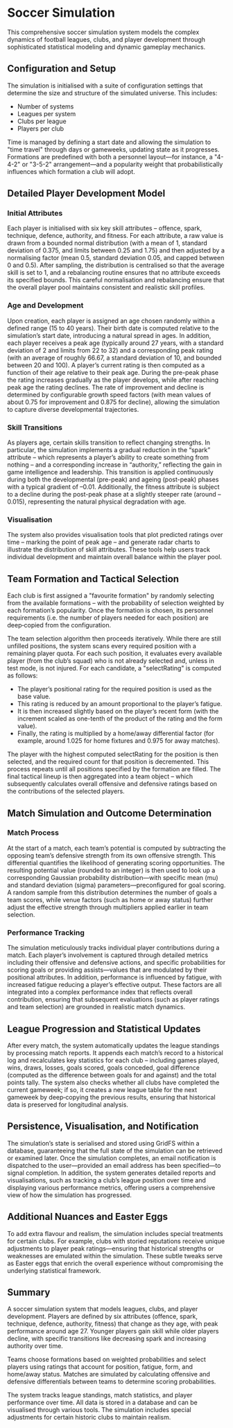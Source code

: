 # Soccer Simulation

This comprehensive soccer simulation system models the complex dynamics of football leagues, clubs, and player development through sophisticated statistical modeling and dynamic gameplay mechanics.

## Configuration and Setup

The simulation is initialised with a suite of configuration settings that determine the size and structure of the simulated universe. This includes:

* Number of systems
* Leagues per system
* Clubs per league
* Players per club

Time is managed by defining a start date and allowing the simulation to "time travel" through days or gameweeks, updating state as it progresses. Formations are predefined with both a personnel layout—for instance, a "4-4-2" or "3-5-2" arrangement—and a popularity weight that probabilistically influences which formation a club will adopt.

## Detailed Player Development Model

### Initial Attributes

Each player is initialised with six key skill attributes – offence, spark, technique, defence, authority, and fitness. For each attribute, a raw value is drawn from a bounded normal distribution (with a mean of 1, standard deviation of 0.375, and limits between 0.25 and 1.75) and then adjusted by a normalising factor (mean 0.5, standard deviation 0.05, and capped between 0 and 0.5). After sampling, the distribution is centralised so that the average skill is set to 1, and a rebalancing routine ensures that no attribute exceeds its specified bounds. This careful normalisation and rebalancing ensure that the overall player pool maintains consistent and realistic skill profiles.

### Age and Development

Upon creation, each player is assigned an age chosen randomly within a defined range (15 to 40 years). Their birth date is computed relative to the simulation’s start date, introducing a natural spread in ages. In addition, each player receives a peak age (typically around 27 years, with a standard deviation of 2 and limits from 22 to 32) and a corresponding peak rating (with an average of roughly 66.67, a standard deviation of 10, and bounded between 20 and 100). A player’s current rating is then computed as a function of their age relative to their peak age. During the pre-peak phase the rating increases gradually as the player develops, while after reaching peak age the rating declines. The rate of improvement and decline is determined by configurable growth speed factors (with mean values of about 0.75 for improvement and 0.875 for decline), allowing the simulation to capture diverse developmental trajectories.

### Skill Transitions

As players age, certain skills transition to reflect changing strengths. In particular, the simulation implements a gradual reduction in the “spark” attribute – which represents a player’s ability to create something from nothing – and a corresponding increase in “authority,” reflecting the gain in game intelligence and leadership. This transition is applied continuously during both the developmental (pre-peak) and ageing (post-peak) phases with a typical gradient of –0.01. Additionally, the fitness attribute is subject to a decline during the post-peak phase at a slightly steeper rate (around –0.015), representing the natural physical degradation with age.

### Visualisation

The system also provides visualisation tools that plot predicted ratings over time – marking the point of peak age – and generate radar charts to illustrate the distribution of skill attributes. These tools help users track individual development and maintain overall balance within the player pool.

## Team Formation and Tactical Selection

Each club is first assigned a "favourite formation" by randomly selecting from the available formations – with the probability of selection weighted by each formation’s popularity. Once the formation is chosen, its personnel requirements (i.e. the number of players needed for each position) are deep‐copied from the configuration.

The team selection algorithm then proceeds iteratively. While there are still unfilled positions, the system scans every required position with a remaining player quota. For each such position, it evaluates every available player (from the club’s squad) who is not already selected and, unless in test mode, is not injured. For each candidate, a "selectRating" is computed as follows:

- The player’s positional rating for the required position is used as the base value.
- This rating is reduced by an amount proportional to the player’s fatigue.
- It is then increased slightly based on the player’s recent form (with the increment scaled as one-tenth of the product of the rating and the form value).
- Finally, the rating is multiplied by a home/away differential factor (for example, around 1.025 for home fixtures and 0.975 for away matches).

The player with the highest computed selectRating for the position is then selected, and the required count for that position is decremented. This process repeats until all positions specified by the formation are filled. The final tactical lineup is then aggregated into a team object – which subsequently calculates overall offensive and defensive ratings based on the contributions of the selected players.

## Match Simulation and Outcome Determination

### Match Process

At the start of a match, each team’s potential is computed by subtracting the opposing team’s defensive strength from its own offensive strength. This differential quantifies the likelihood of generating scoring opportunities. The resulting potential value (rounded to an integer) is then used to look up a corresponding Gaussian probability distribution—with specific mean (mu) and standard deviation (sigma) parameters—preconfigured for goal scoring. A random sample from this distribution determines the number of goals a team scores, while venue factors (such as home or away status) further adjust the effective strength through multipliers applied earlier in team selection.

### Performance Tracking

The simulation meticulously tracks individual player contributions during a match. Each player’s involvement is captured through detailed metrics including their offensive and defensive actions, and specific probabilities for scoring goals or providing assists—values that are modulated by their positional attributes. In addition, performance is influenced by fatigue, with increased fatigue reducing a player’s effective output. These factors are all integrated into a complex performance index that reflects overall contribution, ensuring that subsequent evaluations (such as player ratings and team selection) are grounded in realistic match dynamics.

## League Progression and Statistical Updates

After every match, the system automatically updates the league standings by processing match reports. It appends each match’s record to a historical log and recalculates key statistics for each club – including games played, wins, draws, losses, goals scored, goals conceded, goal difference (computed as the difference between goals for and against) and the total points tally. The system also checks whether all clubs have completed the current gameweek; if so, it creates a new league table for the next gameweek by deep‐copying the previous results, ensuring that historical data is preserved for longitudinal analysis.

## Persistence, Visualisation, and Notification

The simulation’s state is serialised and stored using GridFS within a database, guaranteeing that the full state of the simulation can be retrieved or examined later. Once the simulation completes, an email notification is dispatched to the user—provided an email address has been specified—to signal completion. In addition, the system generates detailed reports and visualisations, such as tracking a club’s league position over time and displaying various performance metrics, offering users a comprehensive view of how the simulation has progressed.

## Additional Nuances and Easter Eggs

To add extra flavour and realism, the simulation includes special treatments for certain clubs. For example, clubs with storied reputations receive unique adjustments to player peak ratings—ensuring that historical strengths or weaknesses are emulated within the simulation. These subtle tweaks serve as Easter eggs that enrich the overall experience without compromising the underlying statistical framework.

## Summary

A soccer simulation system that models leagues, clubs, and player development. Players are defined by six attributes (offence, spark, technique, defence, authority, fitness) that change as they age, with peak performance around age 27. Younger players gain skill while older players decline, with specific transitions like decreasing spark and increasing authority over time.

Teams choose formations based on weighted probabilities and select players using ratings that account for position, fatigue, form, and home/away status. Matches are simulated by calculating offensive and defensive differentials between teams to determine scoring probabilities.

The system tracks league standings, match statistics, and player performance over time. All data is stored in a database and can be visualised through various tools. The simulation includes special adjustments for certain historic clubs to maintain realism.